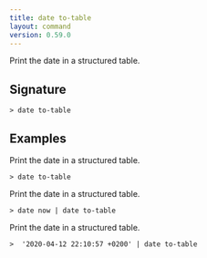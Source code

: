 ```yaml
---
title: date to-table
layout: command
version: 0.59.0
---
```


Print the date in a structured table.

## Signature

```> date to-table ```

## Examples

Print the date in a structured table.
```shell
> date to-table
```

Print the date in a structured table.
```shell
> date now | date to-table
```

Print the date in a structured table.
```shell
>  '2020-04-12 22:10:57 +0200' | date to-table
```
